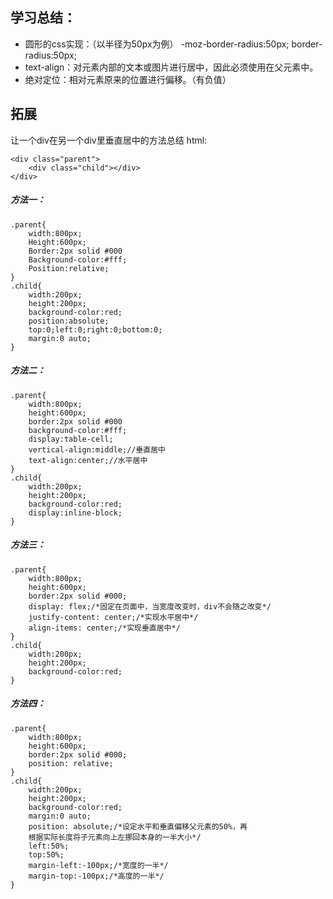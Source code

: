 ## 学习总结：
- 圆形的css实现：（以半径为50px为例）
           -moz-border-radius:50px;
                border-radius:50px;
- text-align：对元素内部的文本或图片进行居中，因此必须使用在父元素中。
- 绝对定位：相对元素原来的位置进行偏移。（有负值）
## 拓展

让一个div在另一个div里垂直居中的方法总结
html:<br>
```
<div class="parent">
	<div class="child"></div>
</div>
```
##### 方法一：
```
.parent{
	width:800px;
	Height:600px;
	Border:2px solid #000
	Background-color:#fff;
	Position:relative;
}
.child{
	width:200px;
	height:200px;
	background-color:red;
	position:absolute;
	top:0;left:0;right:0;bottom:0;
	margin:0 auto;
}
```
##### 方法二：
```
.parent{
	width:800px;
	height:600px;
	border:2px solid #000
	background-color:#fff;
	display:table-cell;
	vertical-align:middle;//垂直居中
	text-align:center;//水平居中
}
.child{
	width:200px;
	height:200px;
	background-color:red;
	display:inline-block;
}
```
##### 方法三：
```
.parent{
	width:800px;
	height:600px;
	border:2px solid #000;
	display: flex;/*固定在页面中，当宽度改变时，div不会随之改变*/
	justify-content: center;/*实现水平居中*/
	align-items: center;/*实现垂直居中*/
}
.child{
	width:200px;
	height:200px;
	background-color:red;
}
```
##### 方法四：
```
.parent{
	width:800px;
	height:600px;
	border:2px solid #000;
	position: relative;
}
.child{
	width:200px;
	height:200px;
	background-color:red;
	margin:0 auto;
	position: absolute;/*设定水平和垂直偏移父元素的50%，再
	根据实际长度将子元素向上左挪回本身的一半大小*/
	left:50%;
	top:50%;
	margin-left:-100px;/*宽度的一半*/
	margin-top:-100px;/*高度的一半*/
}
```
